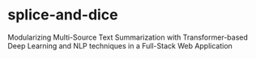 # splice-and-dice
Modularizing Multi-Source Text Summarization with Transformer-based Deep Learning and NLP techniques in a Full-Stack Web Application
